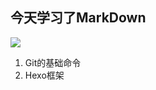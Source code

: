 ## 今天学习了MarkDown
![](https://qgt-style.oss-cn-hangzhou.aliyuncs.com/newcoursep4/g1/g1-2-2/tenor.gif)
1. Git的基础命令
2. Hexo框架
